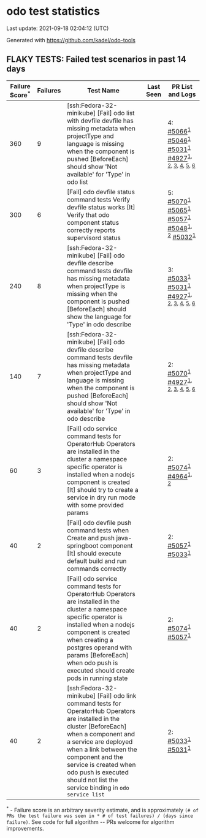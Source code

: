 # odo test statistics
Last update: 2021-09-18 02:04:12 (UTC)

Generated with https://github.com/kadel/odo-tools
## FLAKY TESTS: Failed test scenarios in past 14 days
| Failure Score<sup>*</sup> | Failures | Test Name | Last Seen | PR List and Logs 
|---|---|---|---|---|
| 360 | 9 | [ssh:Fedora-32-minikube] [Fail] odo list with devfile devfile has missing metadata when projectType and language is missing when the component is pushed [BeforeEach] should show 'Not available' for 'Type' in odo list  |  | 4: [#5066](https://github.com/openshift/odo/pull/5066)<sup>[1](https://storage.googleapis.com/origin-ci-test/pr-logs/pull/openshift_odo/5066/pull-ci-openshift-odo-main-psi-kubernetes-integration-e2e/1438383316662226944/build-log.txt)</sup> [#5046](https://github.com/openshift/odo/pull/5046)<sup>[1](https://storage.googleapis.com/origin-ci-test/pr-logs/pull/openshift_odo/5046/pull-ci-openshift-odo-main-psi-kubernetes-integration-e2e/1435166651199787008/build-log.txt)</sup> [#5031](https://github.com/openshift/odo/pull/5031)<sup>[1](https://storage.googleapis.com/origin-ci-test/pr-logs/pull/openshift_odo/5031/pull-ci-openshift-odo-main-psi-kubernetes-integration-e2e/1438872105683783680/build-log.txt)</sup> [#4927](https://github.com/openshift/odo/pull/4927)<sup>[1](https://storage.googleapis.com/origin-ci-test/pr-logs/pull/openshift_odo/4927/pull-ci-openshift-odo-main-psi-kubernetes-integration-e2e/1434262862825525248/build-log.txt), [2](https://storage.googleapis.com/origin-ci-test/pr-logs/pull/openshift_odo/4927/pull-ci-openshift-odo-main-psi-kubernetes-integration-e2e/1434517392939028480/build-log.txt), [3](https://storage.googleapis.com/origin-ci-test/pr-logs/pull/openshift_odo/4927/pull-ci-openshift-odo-main-psi-kubernetes-integration-e2e/1434247755621994496/build-log.txt), [4](https://storage.googleapis.com/origin-ci-test/pr-logs/pull/openshift_odo/4927/pull-ci-openshift-odo-main-psi-kubernetes-integration-e2e/1434284000263802880/build-log.txt), [5](https://storage.googleapis.com/origin-ci-test/pr-logs/pull/openshift_odo/4927/pull-ci-openshift-odo-main-psi-kubernetes-integration-e2e/1434326276063105024/build-log.txt), [6](https://storage.googleapis.com/origin-ci-test/pr-logs/pull/openshift_odo/4927/pull-ci-openshift-odo-main-psi-kubernetes-integration-e2e/1434253796938092544/build-log.txt)</sup> 
| 300 | 6 | [Fail] odo devfile status command tests Verify devfile status works [It] Verify that odo component status correctly reports supervisord status  |  | 5: [#5070](https://github.com/openshift/odo/pull/5070)<sup>[1](https://storage.googleapis.com/origin-ci-test/pr-logs/pull/openshift_odo/5070/pull-ci-openshift-odo-main-v4.8-integration-e2e/1438419434791243776/build-log.txt)</sup> [#5065](https://github.com/openshift/odo/pull/5065)<sup>[1](https://storage.googleapis.com/origin-ci-test/pr-logs/pull/openshift_odo/5065/pull-ci-openshift-odo-main-v4.8-integration-e2e/1437421998320914432/build-log.txt)</sup> [#5057](https://github.com/openshift/odo/pull/5057)<sup>[1](https://storage.googleapis.com/origin-ci-test/pr-logs/pull/openshift_odo/5057/pull-ci-openshift-odo-main-v4.8-integration-e2e/1437416451077050368/build-log.txt)</sup> [#5048](https://github.com/openshift/odo/pull/5048)<sup>[1](https://storage.googleapis.com/origin-ci-test/pr-logs/pull/openshift_odo/5048/pull-ci-openshift-odo-main-v4.8-integration-e2e/1435515338270707712/build-log.txt), [2](https://storage.googleapis.com/origin-ci-test/pr-logs/pull/openshift_odo/5048/pull-ci-openshift-odo-main-v4.8-integration-e2e/1435549038832259072/build-log.txt)</sup> [#5032](https://github.com/openshift/odo/pull/5032)<sup>[1](https://storage.googleapis.com/origin-ci-test/pr-logs/pull/openshift_odo/5032/pull-ci-openshift-odo-main-v4.8-integration-e2e/1434450677576241152/build-log.txt)</sup> 
| 240 | 8 | [ssh:Fedora-32-minikube] [Fail] odo devfile describe command tests devfile has missing metadata when projectType is missing when the component is pushed [BeforeEach] should show the language for 'Type' in odo describe  |  | 3: [#5033](https://github.com/openshift/odo/pull/5033)<sup>[1](https://storage.googleapis.com/origin-ci-test/pr-logs/pull/openshift_odo/5033/pull-ci-openshift-odo-main-psi-kubernetes-integration-e2e/1435498930216374272/build-log.txt)</sup> [#5031](https://github.com/openshift/odo/pull/5031)<sup>[1](https://storage.googleapis.com/origin-ci-test/pr-logs/pull/openshift_odo/5031/pull-ci-openshift-odo-main-psi-kubernetes-integration-e2e/1438872105683783680/build-log.txt)</sup> [#4927](https://github.com/openshift/odo/pull/4927)<sup>[1](https://storage.googleapis.com/origin-ci-test/pr-logs/pull/openshift_odo/4927/pull-ci-openshift-odo-main-psi-kubernetes-integration-e2e/1434262862825525248/build-log.txt), [2](https://storage.googleapis.com/origin-ci-test/pr-logs/pull/openshift_odo/4927/pull-ci-openshift-odo-main-psi-kubernetes-integration-e2e/1434517392939028480/build-log.txt), [3](https://storage.googleapis.com/origin-ci-test/pr-logs/pull/openshift_odo/4927/pull-ci-openshift-odo-main-psi-kubernetes-integration-e2e/1434247755621994496/build-log.txt), [4](https://storage.googleapis.com/origin-ci-test/pr-logs/pull/openshift_odo/4927/pull-ci-openshift-odo-main-psi-kubernetes-integration-e2e/1434284000263802880/build-log.txt), [5](https://storage.googleapis.com/origin-ci-test/pr-logs/pull/openshift_odo/4927/pull-ci-openshift-odo-main-psi-kubernetes-integration-e2e/1434326276063105024/build-log.txt), [6](https://storage.googleapis.com/origin-ci-test/pr-logs/pull/openshift_odo/4927/pull-ci-openshift-odo-main-psi-kubernetes-integration-e2e/1434253796938092544/build-log.txt)</sup> 
| 140 | 7 | [ssh:Fedora-32-minikube] [Fail] odo devfile describe command tests devfile has missing metadata when projectType and language is missing when the component is pushed [BeforeEach] should show 'Not available' for 'Type' in odo describe  |  | 2: [#5070](https://github.com/openshift/odo/pull/5070)<sup>[1](https://storage.googleapis.com/origin-ci-test/pr-logs/pull/openshift_odo/5070/pull-ci-openshift-odo-main-psi-kubernetes-integration-e2e/1437711793790128128/build-log.txt)</sup> [#4927](https://github.com/openshift/odo/pull/4927)<sup>[1](https://storage.googleapis.com/origin-ci-test/pr-logs/pull/openshift_odo/4927/pull-ci-openshift-odo-main-psi-kubernetes-integration-e2e/1434262862825525248/build-log.txt), [2](https://storage.googleapis.com/origin-ci-test/pr-logs/pull/openshift_odo/4927/pull-ci-openshift-odo-main-psi-kubernetes-integration-e2e/1434517392939028480/build-log.txt), [3](https://storage.googleapis.com/origin-ci-test/pr-logs/pull/openshift_odo/4927/pull-ci-openshift-odo-main-psi-kubernetes-integration-e2e/1434247755621994496/build-log.txt), [4](https://storage.googleapis.com/origin-ci-test/pr-logs/pull/openshift_odo/4927/pull-ci-openshift-odo-main-psi-kubernetes-integration-e2e/1434284000263802880/build-log.txt), [5](https://storage.googleapis.com/origin-ci-test/pr-logs/pull/openshift_odo/4927/pull-ci-openshift-odo-main-psi-kubernetes-integration-e2e/1434326276063105024/build-log.txt), [6](https://storage.googleapis.com/origin-ci-test/pr-logs/pull/openshift_odo/4927/pull-ci-openshift-odo-main-psi-kubernetes-integration-e2e/1434253796938092544/build-log.txt)</sup> 
| 60 | 3 | [Fail] odo service command tests for OperatorHub Operators are installed in the cluster a namespace specific operator is installed when a nodejs component is created [It] should try to create a service in dry run mode with some provided params  |  | 2: [#5074](https://github.com/openshift/odo/pull/5074)<sup>[1](https://storage.googleapis.com/origin-ci-test/pr-logs/pull/openshift_odo/5074/pull-ci-openshift-odo-main-v4.8-integration-e2e/1438409701954949120/build-log.txt)</sup> [#4964](https://github.com/openshift/odo/pull/4964)<sup>[1](https://storage.googleapis.com/origin-ci-test/pr-logs/pull/openshift_odo/4964/pull-ci-openshift-odo-main-v4.8-integration-e2e/1434756529726164992/build-log.txt), [2](https://storage.googleapis.com/origin-ci-test/pr-logs/pull/openshift_odo/4964/pull-ci-openshift-odo-main-v4.8-integration-e2e/1435841202363568128/build-log.txt)</sup> 
| 40 | 2 | [Fail] odo devfile push command tests when Create and push java-springboot component [It] should execute default build and run commands correctly  |  | 2: [#5057](https://github.com/openshift/odo/pull/5057)<sup>[1](https://storage.googleapis.com/origin-ci-test/pr-logs/pull/openshift_odo/5057/pull-ci-openshift-odo-main-v4.8-integration-e2e/1437565869952602112/build-log.txt)</sup> [#5033](https://github.com/openshift/odo/pull/5033)<sup>[1](https://storage.googleapis.com/origin-ci-test/pr-logs/pull/openshift_odo/5033/pull-ci-openshift-odo-main-v4.8-integration-e2e/1435877228243062784/build-log.txt)</sup> 
| 40 | 2 | [Fail] odo service command tests for OperatorHub Operators are installed in the cluster a namespace specific operator is installed when a nodejs component is created when creating a postgres operand with params [BeforeEach] when odo push is executed should create pods in running state  |  | 2: [#5074](https://github.com/openshift/odo/pull/5074)<sup>[1](https://storage.googleapis.com/origin-ci-test/pr-logs/pull/openshift_odo/5074/pull-ci-openshift-odo-main-v4.8-integration-e2e/1438409701954949120/build-log.txt)</sup> [#5057](https://github.com/openshift/odo/pull/5057)<sup>[1](https://storage.googleapis.com/origin-ci-test/pr-logs/pull/openshift_odo/5057/pull-ci-openshift-odo-main-v4.8-integration-e2e/1437501941658685440/build-log.txt)</sup> 
| 40 | 2 | [ssh:Fedora-32-minikube] [Fail] odo link command tests for OperatorHub Operators are installed in the cluster [BeforeEach] when a component and a service are deployed when a link between the component and the service is created when odo push is executed should not list the service binding in `odo service list`  |  | 2: [#5033](https://github.com/openshift/odo/pull/5033)<sup>[1](https://storage.googleapis.com/origin-ci-test/pr-logs/pull/openshift_odo/5033/pull-ci-openshift-odo-main-psi-kubernetes-integration-e2e/1435923682324123648/build-log.txt)</sup> [#5031](https://github.com/openshift/odo/pull/5031)<sup>[1](https://storage.googleapis.com/origin-ci-test/pr-logs/pull/openshift_odo/5031/pull-ci-openshift-odo-main-psi-kubernetes-integration-e2e/1437342668907614208/build-log.txt)</sup> 


<sup>*</sup> - Failure score is an arbitrary severity estimate, and is approximately `(# of PRs the test failure was seen in * # of test failures) / (days since failure)`. See code for full algorithm -- PRs welcome for algorithm improvements.
